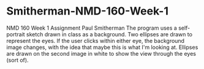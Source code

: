 # Smitherman-NMD-160-Week-1
NMD 160 Week 1 Assignment Paul Smitherman
The program uses a self-portrait sketch drawn in class as a background. Two ellipses are drawn to represent the eyes. If the user clicks within either eye, the background image changes, with the idea that maybe this is what I'm looking at. Ellipses are drawn on the second image in white to show the view through the eyes (sort of). 
